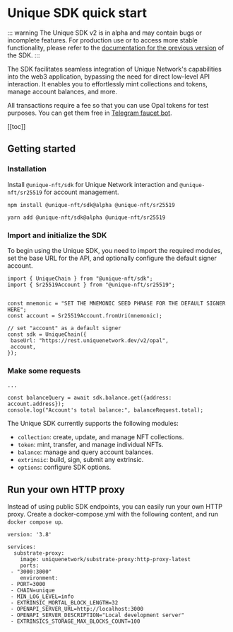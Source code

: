 # Unique SDK quick start

::: warning
The Unique SDK v2 is in alpha and may contain bugs or incomplete features. For production use or to access more stable functionality, please refer to the [documentation for the previous version](../getting-started.md) of the SDK.
:::

The SDK facilitates seamless integration of Unique Network's capabilities into the web3 application, bypassing the need for direct low-level API interaction. It enables you to effortlessly mint collections and tokens, manage account balances, and more.

All transactions require a fee so that you can use Opal tokens for test purposes. You can get them free in [Telegram faucet bot](https://t.me/unique2faucet_opal_bot).

[[toc]]

## Getting started

### Installation

Install `@unique-nft/sdk` for Unique Network interaction and `@unique-nft/sr25519` for account management.

<!-- TODO remove alpha after release -->
<CodeGroup>
 <CodeGroupItem title="NPM"  active>

```bash:no-line-numbers
npm install @unique-nft/sdk@alpha @unique-nft/sr25519
```

 </CodeGroupItem>
 <CodeGroupItem title="YARN">

```bash:no-line-numbers
yarn add @unique-nft/sdk@alpha @unique-nft/sr25519
```

 </CodeGroupItem>
</CodeGroup>

### Import and initialize the SDK

To begin using the Unique SDK, you need to import the required modules, set the base URL for the API, and optionally configure the default signer account.

<!-- TODO set production baseUrl -->
```typescript:no-line-numbers
import { UniqueChain } from "@unique-nft/sdk";
import { Sr25519Account } from "@unique-nft/sr25519";


const mnemonic = "SET THE MNEMONIC SEED PHRASE FOR THE DEFAULT SIGNER HERE";
const account = Sr25519Account.fromUri(mnemonic);

// set "account" as a default signer
const sdk = UniqueChain({
 baseUrl: "https://rest.uniquenetwork.dev/v2/opal", 
 account,
});
```

### Make some requests

```typescript:no-line-numbers
...

const balanceQuery = await sdk.balance.get({address: account.address});
console.log("Account's total balance:", balanceRequest.total);
```

The Unique SDK currently supports the following modules:

- `collection`: create, update, and manage NFT collections.
- `token`: mint, transfer, and manage individual NFTs.
- `balance`: manage and query account balances.
- `extrinsic`: build, sign, submit any extrinsic.
- `options`: configure SDK options.

## Run your own HTTP proxy

Instead of using public SDK endpoints, you can easily run your own HTTP proxy. Create a docker-compose.yml with the following content, and run `docker compose up`.

```yml:no-line-numbers
version: '3.8'

services:
  substrate-proxy:
    image: uniquenetwork/substrate-proxy:http-proxy-latest
    ports:
 - "3000:3000"
    environment:
 - PORT=3000
 - CHAIN=unique
 - MIN_LOG_LEVEL=info
 - EXTRINSIC_MORTAL_BLOCK_LENGTH=32
 - OPENAPI_SERVER_URL=http://localhost:3000
 - OPENAPI_SERVER_DESCRIPTION="Local development server"
 - EXTRINSICS_STORAGE_MAX_BLOCKS_COUNT=100
```

